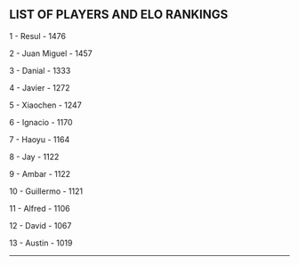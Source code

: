 ## LIST OF PLAYERS AND ELO RANKINGS


1 - Resul - 1476


2 - Juan Miguel - 1457


3 - Danial - 1333


4 - Javier - 1272


5 - Xiaochen - 1247


6 - Ignacio - 1170


7 - Haoyu - 1164


8 - Jay - 1122


9 - Ambar - 1122


10 - Guillermo - 1121


11 - Alfred - 1106


12 - David - 1067


13 - Austin - 1019



--------------------------------------------------------------
